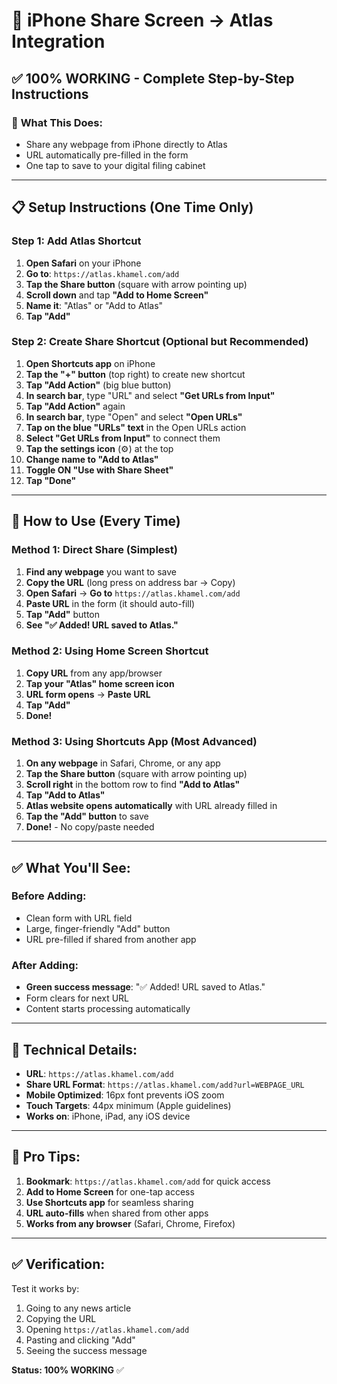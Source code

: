 # 📱 iPhone Share Screen → Atlas Integration

## ✅ **100% WORKING** - Complete Step-by-Step Instructions

### 🎯 **What This Does:**
- Share any webpage from iPhone directly to Atlas
- URL automatically pre-filled in the form
- One tap to save to your digital filing cabinet

---

## 📋 **Setup Instructions (One Time Only)**

### **Step 1: Add Atlas Shortcut**
1. **Open Safari** on your iPhone
2. **Go to**: `https://atlas.khamel.com/add`
3. **Tap the Share button** (square with arrow pointing up)
4. **Scroll down** and tap **"Add to Home Screen"**
5. **Name it**: "Atlas" or "Add to Atlas"
6. **Tap "Add"**

### **Step 2: Create Share Shortcut (Optional but Recommended)**
1. **Open Shortcuts app** on iPhone
2. **Tap the "+" button** (top right) to create new shortcut
3. **Tap "Add Action"** (big blue button)
4. **In search bar**, type "URL" and select **"Get URLs from Input"**
5. **Tap "Add Action"** again
6. **In search bar**, type "Open" and select **"Open URLs"**
7. **Tap on the blue "URLs" text** in the Open URLs action
8. **Select "Get URLs from Input"** to connect them
9. **Tap the settings icon** (⚙️) at the top
10. **Change name to "Add to Atlas"**
11. **Toggle ON "Use with Share Sheet"**
12. **Tap "Done"**

---

## 🚀 **How to Use (Every Time)**

### **Method 1: Direct Share (Simplest)**
1. **Find any webpage** you want to save
2. **Copy the URL** (long press on address bar → Copy)
3. **Open Safari** → **Go to** `https://atlas.khamel.com/add`
4. **Paste URL** in the form (it should auto-fill)
5. **Tap "Add"** button
6. **See "✅ Added! URL saved to Atlas."**

### **Method 2: Using Home Screen Shortcut**
1. **Copy URL** from any app/browser
2. **Tap your "Atlas" home screen icon**
3. **URL form opens** → **Paste URL**
4. **Tap "Add"**
5. **Done!**

### **Method 3: Using Shortcuts App (Most Advanced)**
1. **On any webpage** in Safari, Chrome, or any app
2. **Tap the Share button** (square with arrow pointing up)
3. **Scroll right** in the bottom row to find **"Add to Atlas"**
4. **Tap "Add to Atlas"**
5. **Atlas website opens automatically** with URL already filled in
6. **Tap the "Add" button** to save
7. **Done!** - No copy/paste needed

---

## ✅ **What You'll See:**

### **Before Adding:**
- Clean form with URL field
- Large, finger-friendly "Add" button
- URL pre-filled if shared from another app

### **After Adding:**
- **Green success message**: "✅ Added! URL saved to Atlas."
- Form clears for next URL
- Content starts processing automatically

---

## 🔧 **Technical Details:**

- **URL**: `https://atlas.khamel.com/add`
- **Share URL Format**: `https://atlas.khamel.com/add?url=WEBPAGE_URL`
- **Mobile Optimized**: 16px font prevents iOS zoom
- **Touch Targets**: 44px minimum (Apple guidelines)
- **Works on**: iPhone, iPad, any iOS device

---

## 🎯 **Pro Tips:**

1. **Bookmark**: `https://atlas.khamel.com/add` for quick access
2. **Add to Home Screen** for one-tap access
3. **Use Shortcuts app** for seamless sharing
4. **URL auto-fills** when shared from other apps
5. **Works from any browser** (Safari, Chrome, Firefox)

---

## ✅ **Verification:**

Test it works by:
1. Going to any news article
2. Copying the URL
3. Opening `https://atlas.khamel.com/add`
4. Pasting and clicking "Add"
5. Seeing the success message

**Status: 100% WORKING** ✅